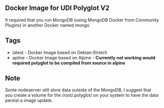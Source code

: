 ## Docker Image for UDI Polyglot V2

It required that you run MongoDB (using MongoDB Docker from Community Plugins) in another Docker named mongo. 

## Tags
- latest - Docker Image based on Debian:Stretch
- apline - Docker Image based on Alpine - **Currently not working would required polyglot to be compiled from source in alpine**

## Note

Some nodeserver still store data outside of the MongoDB, I suggest that you create a volume for the /root/.polyglot/ on your system to have the data persist a image update.
